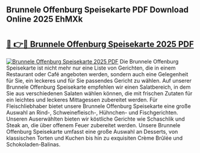 ## Brunnele Offenburg Speisekarte PDF Download Online 2025 EhMXk

# <h2><a href="http://gcaee2o.nevu.top/?p=Brunnele+Offenburg+Speisekarte">🔗 👉🔴 Brunnele Offenburg Speisekarte 2025 PDF</a></h2>

[![Brunnele Offenburg Speisekarte 2025 PDF](https://i.imgur.com/dBaPXMq.png)](http://gcaee2o.nevu.top/?p=Brunnele+Offenburg+Speisekarte)
Die Brunnele Offenburg Speisekarte ist nicht mehr nur eine Liste von Gerichten, die in einem Restaurant oder Café angeboten werden, sondern auch eine Gelegenheit für Sie, ein leckeres und für Sie passendes Gericht zu wählen. Auf unserer Brunnele Offenburg Speisekarte empfehlen wir einen Salatbereich, in dem Sie aus verschiedenen Salaten wählen können, die mit frischen Zutaten für ein leichtes und leckeres Mittagessen zubereitet werden. Für Fleischliebhaber bietet unsere Brunnele Offenburg Speisekarte eine große Auswahl an Rind-, Schweinefleisch-, Hühnchen- und Fischgerichten. Unseren Auserwählten bieten wir köstliche Gerichte wie Schaschlik und Steak an, die über offenem Feuer zubereitet werden. Unsere Brunnele Offenburg Speisekarte umfasst eine große Auswahl an Desserts, von klassischen Torten und Kuchen bis hin zu exquisiten Crème Brûlée und Schokoladen-Balinas.
